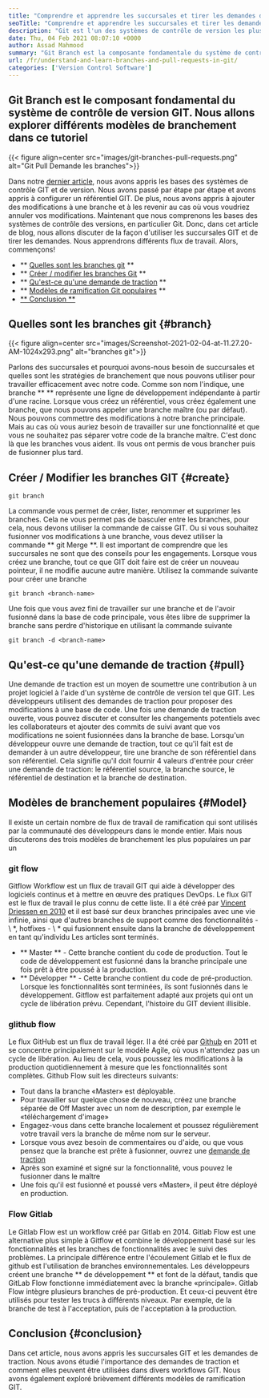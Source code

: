 ```yaml
---
title: "Comprendre et apprendre les succursales et tirer les demandes de Git" 
seoTitle: "Comprendre et apprendre les succursales et tirer les demandes de Git" 
description: "Git est l'un des systèmes de contrôle de version les plus populaires. Dans cette EWE, vous comprendrez comment utiliser les branches Git et les demandes de traction." 
date: Thu, 04 Feb 2021 08:07:10 +0000
author: Assad Mahmood
summary: "Git Branch est la composante fondamentale du système de contrôle de version GIT. Nous explorerons différents modèles de branchement dans ce tutoriel" 
url: /fr/understand-and-learn-branches-and-pull-requests-in-git/
categories: ['Version Control Software']
---
```


## Git Branch est le composant fondamental du système de contrôle de version GIT. Nous allons explorer différents modèles de branchement dans ce tutoriel

{{< figure align=center src="images/git-branches-pull-requests.png" alt="Git Pull Demande les branches">}}

Dans notre [dernier article][1], nous avons appris les bases des systèmes de contrôle GIT et de version. Nous avons passé par étape par étape et avons appris à configurer un référentiel GIT. De plus, nous avons appris à ajouter des modifications à une branche et à les revenir au cas où vous voudriez annuler vos modifications. Maintenant que nous comprenons les bases des systèmes de contrôle des versions, en particulier Git. Donc, dans cet article de blog, nous allons discuter de la façon d'utiliser les succursales GIT et de tirer les demandes. Nous apprendrons différents flux de travail. Alors, commençons!
  * ** [Quelles sont les branches git][2] **
  * ** [Créer / modifier les branches Git][3] **
  * ** [Qu'est-ce qu'une demande de traction][4] **
  * ** [Modèles de ramification Git populaires][5] **
  * [** Conclusion **][6]

## Quelles sont les branches git {#branch}

{{< figure align=center src="images/Screenshot-2021-02-04-at-11.27.20-AM-1024x293.png" alt="branches git">}}

Parlons des succursales et pourquoi avons-nous besoin de succursales et quelles sont les stratégies de branchement que nous pouvons utiliser pour travailler efficacement avec notre code. Comme son nom l'indique, une branche ** ** représente une ligne de développement indépendante à partir d'une racine.
Lorsque vous créez un référentiel, vous créez également une branche, que nous pouvons appeler une branche maître (ou par défaut). Nous pouvons commettre des modifications à notre branche principale. Mais au cas où vous auriez besoin de travailler sur une fonctionnalité et que vous ne souhaitez pas séparer votre code de la branche maître. C'est donc là que les branches vous aident. Ils vous ont permis de vous brancher puis de fusionner plus tard.

## Créer / Modifier les branches GIT {#create}
```
git branch
```
La commande vous permet de créer, lister, renommer et supprimer les branches. Cela ne vous permet pas de basculer entre les branches, pour cela, nous devons utiliser la commande de caisse GIT. Ou si vous souhaitez fusionner vos modifications à une branche, vous devez utiliser la commande ** git Merge **.
Il est important de comprendre que les succursales ne sont que des conseils pour les engagements. Lorsque vous créez une branche, tout ce que GIT doit faire est de créer un nouveau pointeur, il ne modifie aucune autre manière.
Utilisez la commande suivante pour créer une branche
```
git branch <branch-name>
```
Une fois que vous avez fini de travailler sur une branche et de l'avoir fusionné dans la base de code principale, vous êtes libre de supprimer la branche sans perdre d'historique en utilisant la commande suivante
```
git branch -d <branch-name>
```

## Qu'est-ce qu'une demande de traction {#pull}
Une demande de traction est un moyen de soumettre une contribution à un projet logiciel à l'aide d'un système de contrôle de version tel que GIT. Les développeurs utilisent des demandes de traction pour proposer des modifications à une base de code. Une fois une demande de traction ouverte, vous pouvez discuter et consulter les changements potentiels avec les collaborateurs et ajouter des commits de suivi avant que vos modifications ne soient fusionnées dans la branche de base.
Lorsqu'un développeur ouvre une demande de traction, tout ce qu'il fait est de demander à un autre développeur, tire une branche de son référentiel dans son référentiel. Cela signifie qu'il doit fournir 4 valeurs d'entrée pour créer une demande de traction: le référentiel source, la branche source, le référentiel de destination et la branche de destination.

## Modèles de branchement populaires {#Model}
Il existe un certain nombre de flux de travail de ramification qui sont utilisés par la communauté des développeurs dans le monde entier. Mais nous discuterons des trois modèles de branchement les plus populaires un par un

### git flow
Gitflow Workflow est un flux de travail GIT qui aide à développer des logiciels continus et à mettre en œuvre des pratiques DevOps. Le flux GIT est le flux de travail le plus connu de cette liste. Il a été créé par [Vincent Driessen en 2010][7] et il est basé sur deux branches principales avec une vie infinie, ainsi que d'autres branches de support comme des fonctionnalités - \ *, hotfixes - \ * qui fusionnent ensuite dans la branche de développement en tant qu'individu Les articles sont terminés.
  * ** Master ** - Cette branche contient du code de production. Tout le code de développement est fusionné dans la branche principale une fois prêt à être poussé à la production.
  * ** Développer ** - Cette branche contient du code de pré-production. Lorsque les fonctionnalités sont terminées, ils sont fusionnés dans le développement.
Gitflow est parfaitement adapté aux projets qui ont un cycle de libération prévu. Cependant, l'histoire du GIT devient illisible.

### glithub flow
Le flux GitHub est un flux de travail léger. Il a été créé par [Github][8] en 2011 et se concentre principalement sur le modèle Agile, où vous n'attendez pas un cycle de libération. Au lieu de cela, vous poussez les modifications à la production quotidiennement à mesure que les fonctionnalités sont complètes.
Github Flow suit les directeurs suivants:
  * Tout dans la branche «Master» est déployable.
  * Pour travailler sur quelque chose de nouveau, créez une branche séparée de Off Master avec un nom de description, par exemple le «téléchargement d'image»
  * Engagez-vous dans cette branche localement et poussez régulièrement votre travail vers la branche de même nom sur le serveur.
  * Lorsque vous avez besoin de commentaires ou d'aide, ou que vous pensez que la branche est prête à fusionner, ouvrez une [demande de traction][4]
  * Après son examiné et signé sur la fonctionnalité, vous pouvez le fusionner dans le maître
  * Une fois qu'il est fusionné et poussé vers «Master», il peut être déployé en production.

### Flow Gitlab
Le Gitlab Flow est un workflow créé par Gitlab en 2014. Gitlab Flow est une alternative plus simple à Gitflow et combine le développement basé sur les fonctionnalités et les branches de fonctionnalités avec le suivi des problèmes. La principale différence entre l'écoulement Gitlab et le flux de github est l'utilisation de branches environnementales.
Les développeurs créent une branche ** de développement ** et font de la défaut, tandis que GitLab Flow fonctionne immédiatement avec la branche «principale». Gitlab Flow intègre plusieurs branches de pré-production. Et ceux-ci peuvent être utilisés pour tester les trucs à différents niveaux. Par exemple, de la branche de test à l'acceptation, puis de l'acceptation à la production.

## Conclusion {#conclusion}
Dans cet article, nous avons appris les succursales GIT et les demandes de traction. Nous avons étudié l'importance des demandes de traction et comment elles peuvent être utilisées dans divers workflows GIT. Nous avons également exploré brièvement différents modèles de ramification GIT.

  
[1]: https://blog.containerize.com/2021/01/08/guide-to-version-control-and-source-code-management-using-git/
[2]: #branch
[3]: #create
[4]: #pull
[5]: #model
[6]: #conclusion
[7]: https://nvie.com/posts/a-successful-git-branching-model/
[8]: http://scottchacon.com/2011/08/31/github-flow.html
